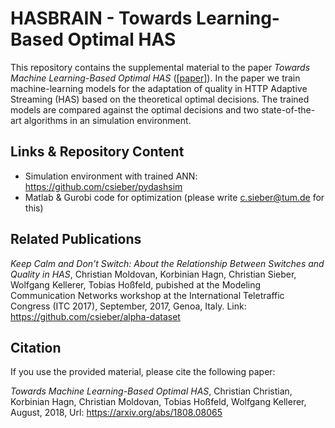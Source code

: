 # HASBRAIN - Towards Learning-Based Optimal HAS

This repository contains the supplemental material to the paper *Towards Machine Learning-Based Optimal HAS* ([[paper]](https://arxiv.org/abs/1808.08065)). 
In the paper we train machine-learning models for the adaptation of quality in HTTP Adaptive Streaming (HAS) based on the theoretical optimal decisions. 
The trained models are compared against the optimal decisions and two state-of-the-art algorithms in an simulation environment.

## Links & Repository Content

  * Simulation environment with trained ANN: https://github.com/csieber/pydashsim
  * Matlab & Gurobi code for optimization (please write c.sieber@tum.de for this)

## Related Publications

*Keep Calm and Don't Switch: About the Relationship Between Switches and Quality in HAS*, Christian Moldovan, Korbinian Hagn, Christian Sieber, Wolfgang Kellerer, Tobias Hoßfeld, pubished at the Modeling Communication Networks workshop at the International Teletraffic Congress (ITC 2017), September, 2017, Genoa, Italy. Link: https://github.com/csieber/alpha-dataset

## Citation

If you use the provided material, please cite the following paper:

*Towards Machine Learning-Based Optimal HAS*, Christian Christian, Korbinian Hagn, Christian Moldovan, Tobias Hoßfeld, Wolfgang Kellerer, August, 2018, Url: https://arxiv.org/abs/1808.08065
